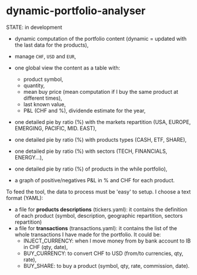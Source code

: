 # dynamic-portfolio-analyser

STATE: in development

- dynamic computation of the portfolio content (dynamic = updated with the last data for the products),
- manage `CHF`, `USD` and `EUR`,
- one global view the content as a table with:
  - product symbol,
  - quantity,
  - mean buy price (mean computation if I buy the same product at different times),
  - last known value,
  - P&L (CHF and %),
   dividende estimate for the year,
  
- one detailed pie by ratio (%)  with the markets repartition (USA, EUROPE, EMERGING, PACIFIC, MID. EAST),
- one detailed pie by ratio (%)  with products types (CASH, ETF, SHARE),
- one detailed pie by ratio (%) with sectors (TECH, FINANCIALS, ENERGY...),
- one detailed pie by ratio (%) of products in the while portfolio),
- a graph of positive/negatives P&L in % and CHF for each product.

To feed the tool, the data to process must be 'easy' to setup. I choose a text format (YAML):
- a file for **products descriptions** (tickers.yaml): it contains the definition of each product (symbol, description, geographic repartition, sectors repartition)
- a file for **transactions** (transactions.yaml): it contains the list of the whole transactions I have made for the portfolio. It could be:
  - INJECT_CURRENCY: when I move money from by bank account to IB in CHF (qty, date),
  - BUY_CURRENCY: to convert CHF to USD (from/to currencies, qty, rate),
  - BUY_SHARE: to buy a product (symbol, qty, rate, commission, date).


